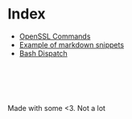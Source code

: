 # Index

- [OpenSSL Commands](openssl-commands.md)
- [Example of markdown snippets](markdown.md)
- [Bash Dispatch](bash-dispatch.md)


#  &nbsp;
<!-- This ~~will be eventually~~ is generated. -->
Made with some <3. Not a lot